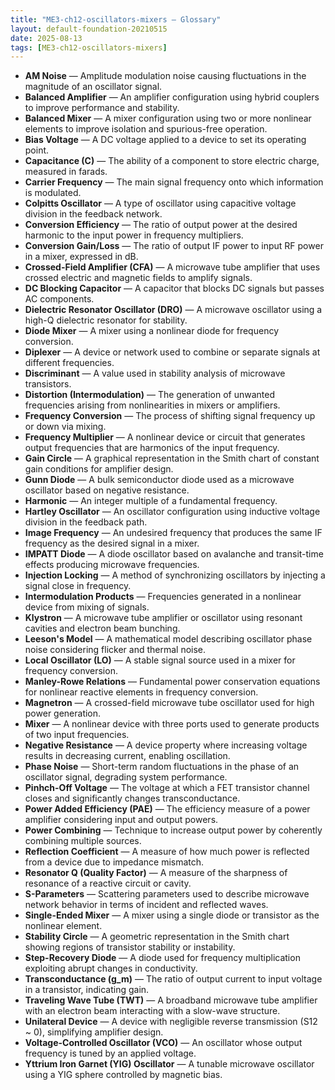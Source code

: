 ```yaml
---
title: "ME3-ch12-oscillators-mixers — Glossary"
layout: default-foundation-20210515
date: 2025-08-13
tags: [ME3-ch12-oscillators-mixers]
---
```


- **AM Noise** — Amplitude modulation noise causing fluctuations in the magnitude of an oscillator signal.
- **Balanced Amplifier** — An amplifier configuration using hybrid couplers to improve performance and stability.
- **Balanced Mixer** — A mixer configuration using two or more nonlinear elements to improve isolation and spurious-free operation.
- **Bias Voltage** — A DC voltage applied to a device to set its operating point.
- **Capacitance (C)** — The ability of a component to store electric charge, measured in farads.
- **Carrier Frequency** — The main signal frequency onto which information is modulated.
- **Colpitts Oscillator** — A type of oscillator using capacitive voltage division in the feedback network.
- **Conversion Efficiency** — The ratio of output power at the desired harmonic to the input power in frequency multipliers.
- **Conversion Gain/Loss** — The ratio of output IF power to input RF power in a mixer, expressed in dB.
- **Crossed-Field Amplifier (CFA)** — A microwave tube amplifier that uses crossed electric and magnetic fields to amplify signals.
- **DC Blocking Capacitor** — A capacitor that blocks DC signals but passes AC components.
- **Dielectric Resonator Oscillator (DRO)** — A microwave oscillator using a high-Q dielectric resonator for stability.
- **Diode Mixer** — A mixer using a nonlinear diode for frequency conversion.
- **Diplexer** — A device or network used to combine or separate signals at different frequencies.
- **Discriminant** — A value used in stability analysis of microwave transistors.
- **Distortion (Intermodulation)** — The generation of unwanted frequencies arising from nonlinearities in mixers or amplifiers.
- **Frequency Conversion** — The process of shifting signal frequency up or down via mixing.
- **Frequency Multiplier** — A nonlinear device or circuit that generates output frequencies that are harmonics of the input frequency.
- **Gain Circle** — A graphical representation in the Smith chart of constant gain conditions for amplifier design.
- **Gunn Diode** — A bulk semiconductor diode used as a microwave oscillator based on negative resistance.
- **Harmonic** — An integer multiple of a fundamental frequency.
- **Hartley Oscillator** — An oscillator configuration using inductive voltage division in the feedback path.
- **Image Frequency** — An undesired frequency that produces the same IF frequency as the desired signal in a mixer.
- **IMPATT Diode** — A diode oscillator based on avalanche and transit-time effects producing microwave frequencies.
- **Injection Locking** — A method of synchronizing oscillators by injecting a signal close in frequency.
- **Intermodulation Products** — Frequencies generated in a nonlinear device from mixing of signals.
- **Klystron** — A microwave tube amplifier or oscillator using resonant cavities and electron beam bunching.
- **Leeson's Model** — A mathematical model describing oscillator phase noise considering flicker and thermal noise.
- **Local Oscillator (LO)** — A stable signal source used in a mixer for frequency conversion.
- **Manley-Rowe Relations** — Fundamental power conservation equations for nonlinear reactive elements in frequency conversion.
- **Magnetron** — A crossed-field microwave tube oscillator used for high power generation.
- **Mixer** — A nonlinear device with three ports used to generate products of two input frequencies.
- **Negative Resistance** — A device property where increasing voltage results in decreasing current, enabling oscillation.
- **Phase Noise** — Short-term random fluctuations in the phase of an oscillator signal, degrading system performance.
- **Pinhch-Off Voltage** — The voltage at which a FET transistor channel closes and significantly changes transconductance.
- **Power Added Efficiency (PAE)** — The efficiency measure of a power amplifier considering input and output powers.
- **Power Combining** — Technique to increase output power by coherently combining multiple sources.
- **Reflection Coefficient** — A measure of how much power is reflected from a device due to impedance mismatch.
- **Resonator Q (Quality Factor)** — A measure of the sharpness of resonance of a reactive circuit or cavity.
- **S-Parameters** — Scattering parameters used to describe microwave network behavior in terms of incident and reflected waves.
- **Single-Ended Mixer** — A mixer using a single diode or transistor as the nonlinear element.
- **Stability Circle** — A geometric representation in the Smith chart showing regions of transistor stability or instability.
- **Step-Recovery Diode** — A diode used for frequency multiplication exploiting abrupt changes in conductivity.
- **Transconductance (g_m)** — The ratio of output current to input voltage in a transistor, indicating gain.
- **Traveling Wave Tube (TWT)** — A broadband microwave tube amplifier with an electron beam interacting with a slow-wave structure.
- **Unilateral Device** — A device with negligible reverse transmission (S12 ~ 0), simplifying amplifier design.
- **Voltage-Controlled Oscillator (VCO)** — An oscillator whose output frequency is tuned by an applied voltage.
- **Yttrium Iron Garnet (YIG) Oscillator** — A tunable microwave oscillator using a YIG sphere controlled by magnetic bias.
